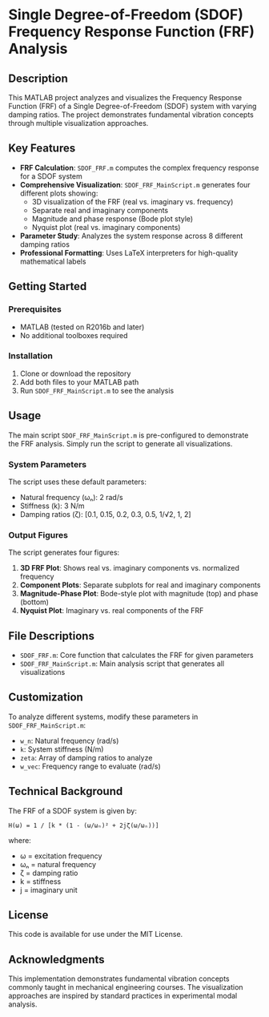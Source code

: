 # Single Degree-of-Freedom (SDOF) Frequency Response Function (FRF) Analysis

## Description

This MATLAB project analyzes and visualizes the Frequency Response Function (FRF) of a Single Degree-of-Freedom (SDOF) system with varying damping ratios. The project demonstrates fundamental vibration concepts through multiple visualization approaches.

## Key Features

- **FRF Calculation**: `SDOF_FRF.m` computes the complex frequency response for a SDOF system
- **Comprehensive Visualization**: `SDOF_FRF_MainScript.m` generates four different plots showing:
  - 3D visualization of the FRF (real vs. imaginary vs. frequency)
  - Separate real and imaginary components
  - Magnitude and phase response (Bode plot style)
  - Nyquist plot (real vs. imaginary components)
- **Parameter Study**: Analyzes the system response across 8 different damping ratios
- **Professional Formatting**: Uses LaTeX interpreters for high-quality mathematical labels

## Getting Started

### Prerequisites

- MATLAB (tested on R2016b and later)
- No additional toolboxes required

### Installation

1. Clone or download the repository
2. Add both files to your MATLAB path
3. Run `SDOF_FRF_MainScript.m` to see the analysis

## Usage

The main script `SDOF_FRF_MainScript.m` is pre-configured to demonstrate the FRF analysis. Simply run the script to generate all visualizations.

### System Parameters

The script uses these default parameters:
- Natural frequency (ωₙ): 2 rad/s
- Stiffness (k): 3 N/m
- Damping ratios (ζ): [0.1, 0.15, 0.2, 0.3, 0.5, 1/√2, 1, 2]

### Output Figures

The script generates four figures:
1. **3D FRF Plot**: Shows real vs. imaginary components vs. normalized frequency
2. **Component Plots**: Separate subplots for real and imaginary components
3. **Magnitude-Phase Plot**: Bode-style plot with magnitude (top) and phase (bottom)
4. **Nyquist Plot**: Imaginary vs. real components of the FRF

## File Descriptions

- `SDOF_FRF.m`: Core function that calculates the FRF for given parameters
- `SDOF_FRF_MainScript.m`: Main analysis script that generates all visualizations

## Customization

To analyze different systems, modify these parameters in `SDOF_FRF_MainScript.m`:
- `w_n`: Natural frequency (rad/s)
- `k`: System stiffness (N/m)
- `zeta`: Array of damping ratios to analyze
- `w_vec`: Frequency range to evaluate (rad/s)

## Technical Background

The FRF of a SDOF system is given by:
```
H(ω) = 1 / [k * (1 - (ω/ωₙ)² + 2jζ(ω/ωₙ))]
```
where:
- ω = excitation frequency
- ωₙ = natural frequency
- ζ = damping ratio
- k = stiffness
- j = imaginary unit

## License

This code is available for use under the MIT License.

## Acknowledgments

This implementation demonstrates fundamental vibration concepts commonly taught in mechanical engineering courses. The visualization approaches are inspired by standard practices in experimental modal analysis.
